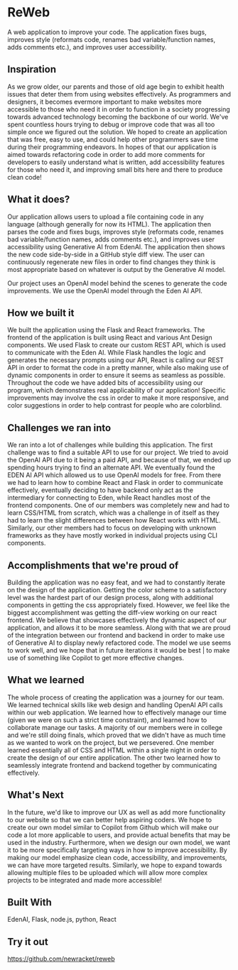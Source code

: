 # ReWeb

A web application to improve your code. The application fixes bugs, improves 
style (reformats code, renames bad variable/function names, adds comments 
etc.), and improves user accessibility.

## Inspiration

As we grow older, our parents and those of old age begin to exhibit health 
issues that deter them from using websites effectively. As programmers and 
designers, it becomes evermore important to make websites more accessible 
to those who need it in order to function in a society progressing towards 
advanced technology becoming the backbone of our world. We've spent countless 
hours trying to debug or improve code that was all too simple once we figured 
out the solution. We hoped to create an application that was free, easy to use,
 and could help other programmers save time during their programming endeavors. 
In hopes of that our application is aimed towards refactoring code in order to
 add more comments for developers to easily understand what is written, add 
accessibility features for those who need it, and improving small bits here 
and there to produce clean code!

## What it does?

Our application allows users to upload a file containing code in any language 
(although generally for now its HTML). The application then parses the code and 
fixes bugs, improves style (reformats code, renames bad variable/function names, 
adds comments etc.), and improves user accessibility using Generative AI from EdenAI. 
The application then shows the new code side-by-side in a GitHub style diff view. 
The user can continuously regenerate new files in order to find changes they 
think is most appropriate based on whatever is output by the Generative AI model.

Our project uses an OpenAI model behind the scenes to generate the code improvements. 
We use the OpenAI model through the Eden AI API.

## How we built it

We built the application using the Flask and React frameworks. The frontend of 
the application is built using React and various Ant Design components. We used 
Flask to create our custom REST API, which is used to communicate with the Eden 
AI. While Flask handles the logic and generates the necessary prompts using our 
API, React is calling our REST API in order to format the code in a pretty manner, 
while also making use of dynamic components in order to ensure it seems as seamless 
as possible. Throughout the code we have added bits of accessibility using our 
program, which demonstrates real applicability of our application! Specific 
improvements may involve the css in order to make it more responsive, and color
 suggestions in order to help contrast for people who are colorblind.

## Challenges we ran into

We ran into a lot of challenges while building this application. The first challenge 
was to find a suitable API to use for our project. We tried to avoid the OpenAI API 
due to it being a paid API, and because of that, we ended up spending hours trying 
to find an alternate API. We eventually found the EDEN AI API which allowed us to 
use OpenAI models for free. From there we had to learn how to combine React and 
Flask in order to communicate effectively, eventually deciding to have backend 
only act as the intermediary for connecting to Eden, while React handles most of 
the frontend components. One of our members was completely new and had to learn
CSS/HTML from scratch, which was a challenge in of itself as they had to learn 
the slight differences between how React works with HTML. Similarly, our other 
members had to focus on developing with unknown frameworks as they have mostly 
worked in individual projects using CLI components.

## Accomplishments that we're proud of

Building the application was no easy feat, and we had to constantly iterate on 
the design of the application. Getting the color scheme to a satisfactory level 
was the hardest part of our design process, along with additional components in 
getting the css appropriately fixed. However, we feel like the biggest accomplishment 
was getting the diff-view working on our react frontend. We believe that showcases 
effectively the dynamic aspect of our application, and allows it to be more seamless. 
Along with that we are proud of the integration between our frontend and backend in 
order to make use of Generative AI to display newly refactored code. The model we 
use seems to work well, and we hope that in future iterations it would be best |
to make use of something like Copilot to get more effective changes.

## What we learned

The whole process of creating the application was a journey for our team. We 
learned technical skills like web design and handling OpenAI API calls within our 
web application. We learned how to effectively manage our time (given we were on 
such a strict time constraint), and learned how to collaborate manage our tasks. 
A majority of our members were in college and we're still doing finals, which 
proved that we didn't have as much time as we wanted to work on the project, 
but we persevered. One member learned essentially all of CSS and HTML within 
a single night in order to create the design of our entire application. The 
other two learned how to seamlessly integrate frontend and backend together 
by communicating effectively.

## What's Next

In the future, we'd like to improve our UX as well as add more functionality 
to our website so that we can better help aspiring coders. We hope to create
our own model similar to Copilot from Github which will make our code a lot 
more applicable to users, and provide actual benefits that may be used in the 
industry. Furthermore, when we design our own model, we want it to be more 
specifically targeting ways in how to improve accessibility. By making our model 
emphasize clean code, accessibility, and improvements, we can have more targeted 
results. Similarly, we hope to expand towards allowing multiple files to be 
uploaded which will allow more complex projects to be integrated and made 
more accessible!

## Built With

EdenAI, Flask, node.js, python, React

## Try it out

https://github.com/newracket/reweb
